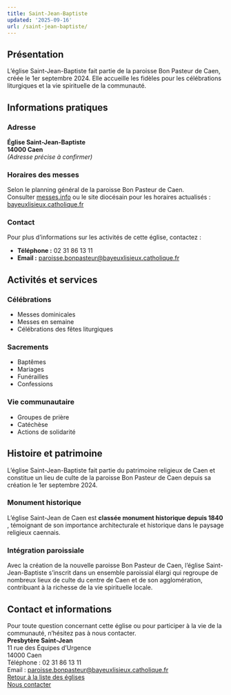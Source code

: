 ```yaml
---
title: Saint-Jean-Baptiste
updated: '2025-09-16'
url: /saint-jean-baptiste/
---
```


## Présentation

L’église Saint-Jean-Baptiste fait partie de la paroisse Bon Pasteur de Caen, créée le 1er septembre 2024. Elle accueille les fidèles pour les célébrations liturgiques et la vie spirituelle de la communauté.

## Informations pratiques

### Adresse

**Église Saint-Jean-Baptiste**  
**14000 Caen**  
_(Adresse précise à confirmer)_

### Horaires des messes

Selon le planning général de la paroisse Bon Pasteur de Caen.  
Consulter [messes.info](https://messes.info) ou le site diocésain pour les horaires actualisés :  
[bayeuxlisieux.catholique.fr](https://bayeuxlisieux.catholique.fr/paroisses/bon-pasteur-de-caen/horaires-des-messes/)

### Contact

Pour plus d’informations sur les activités de cette église, contactez :

  * **Téléphone :** 02 31 86 13 11
  * **Email :** paroisse.bonpasteur@bayeuxlisieux.catholique.fr

## Activités et services

### Célébrations

  * Messes dominicales
  * Messes en semaine
  * Célébrations des fêtes liturgiques

### Sacrements

  * Baptêmes
  * Mariages
  * Funérailles
  * Confessions

### Vie communautaire

  * Groupes de prière
  * Catéchèse
  * Actions de solidarité

## Histoire et patrimoine

L’église Saint-Jean-Baptiste fait partie du patrimoine religieux de Caen et constitue un lieu de culte de la paroisse Bon Pasteur de Caen depuis sa création le 1er septembre 2024.

### Monument historique

L’église Saint-Jean de Caen est **classée monument historique depuis 1840** , témoignant de son importance architecturale et historique dans le paysage religieux caennais.

### Intégration paroissiale

Avec la création de la nouvelle paroisse Bon Pasteur de Caen, l’église Saint-Jean-Baptiste s’inscrit dans un ensemble paroissial élargi qui regroupe de nombreux lieux de culte du centre de Caen et de son agglomération, contribuant à la richesse de la vie spirituelle locale.

## Contact et informations

Pour toute question concernant cette église ou pour participer à la vie de la communauté, n’hésitez pas à nous contacter.  
**Presbytère Saint-Jean**  
11 rue des Équipes d’Urgence  
14000 Caen  
Téléphone : 02 31 86 13 11  
Email : paroisse.bonpasteur@bayeuxlisieux.catholique.fr  
[Retour à la liste des églises](/Les-églises)  
[Nous contacter](/infos/contact)